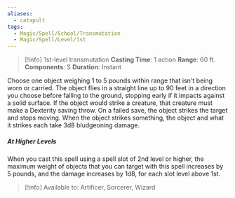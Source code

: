 ```yaml
---
aliases:
  - catapult
tags:
  - Magic/Spell/School/Transmutation
  - Magic/Spell/Level/1st
---
```

>[!info]
>1st-level transmutation
>**Casting Time**: 1 action
>**Range**: 60 ft.
>**Components**: S
>**Duration**: Instant

Choose one object weighing 1 to 5 pounds within range that isn't being worn or carried. The object flies in a straight line up to 90 feet in a direction you choose before falling to the ground, stopping early if it impacts against a solid surface. If the object would strike a creature, that creature must make a Dexterity saving throw. On a failed save, the object strikes the target and stops moving. When the object strikes something, the object and what it strikes each take 3d8 bludgeoning damage.
##### At Higher Levels
When you cast this spell using a spell slot of 2nd level or higher, the maximum weight of objects that you can target with this spell increases by 5 pounds, and the damage increases by 1d8, for each slot level above 1st.<br>
>[!info] Available to:
>Artificer, Sorcerer, Wizard